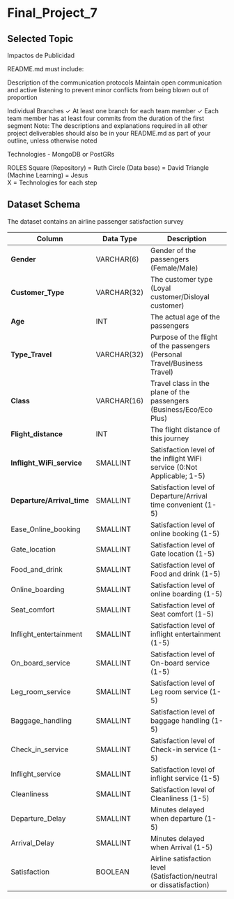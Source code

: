 # Final_Project_7

## Selected Topic
Impactos de Publicidad

README.md must include: 

Description of the communication
protocols
Maintain open communication and active listening to prevent minor conflicts from being blown out of proportion

Individual Branches ✓ At least one branch for each team member ✓ Each team member has at least four
commits from the duration of the first
segment
Note: The descriptions and
explanations required in all other
project deliverables should also be in
your README.md as part of your
outline, unless otherwise noted

Technologies - MongoDB or PostGRs

ROLES
Square (Repository) = Ruth
Circle (Data base) = David 
Triangle (Machine Learning) = Jesus  
X = Technologies for each step 


## Dataset Schema

The dataset contains an airline passenger satisfaction survey

| Column | Data Type | Description |
| ------------- | ------------- |  ------------- |
| **Gender** | VARCHAR(6) | Gender of the passengers (Female/Male)  |
| **Customer_Type** | VARCHAR(32)  | The customer type (Loyal customer/Disloyal customer)  |
| **Age** | INT | The actual age of the passengers |
| **Type_Travel** | VARCHAR(32) | Purpose of the flight of the passengers (Personal Travel/Business Travel) |
| **Class** | VARCHAR(16) | Travel class in the plane of the passengers (Business/Eco/Eco Plus) |
| **Flight_distance** | INT | The flight distance of this journey |
| **Inflight_WiFi_service** | SMALLINT | Satisfaction level of the inflight WiFi service (0:Not Applicable; 1-5) |
| **Departure/Arrival_time** | SMALLINT | Satisfaction level of Departure/Arrival time convenient (1-5) |
| Ease_Online_booking | SMALLINT | Satisfaction level of online booking (1-5) |
| Gate_location | SMALLINT | Satisfaction level of Gate location (1-5) |
| Food_and_drink | SMALLINT | Satisfaction level of Food and drink (1-5) |
| Online_boarding | SMALLINT | Satisfaction level of online boarding (1-5) |
| Seat_comfort | SMALLINT | Satisfaction level of Seat comfort (1-5) |
| Inflight_entertainment | SMALLINT | Satisfaction level of inflight entertainment (1-5) |
| On_board_service | SMALLINT | Satisfaction level of On-board service (1-5) |
| Leg_room_service | SMALLINT | Satisfaction level of Leg room service (1-5) |
| Baggage_handling | SMALLINT | Satisfaction level of baggage handling (1-5) |
| Check_in_service | SMALLINT | Satisfaction level of Check-in service (1-5) |
| Inflight_service | SMALLINT | Satisfaction level of inflight service (1-5) |
| Cleanliness | SMALLINT | Satisfaction level of Cleanliness (1-5) |
| Departure_Delay | SMALLINT | Minutes delayed when departure (1-5) |
| Arrival_Delay | SMALLINT | Minutes delayed when Arrival (1-5) |
| Satisfaction | BOOLEAN | Airline satisfaction level (Satisfaction/neutral or dissatisfaction) |

